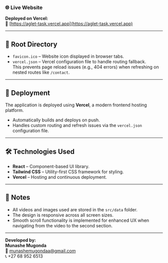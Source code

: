 
### 🌐 Live Website

**Deployed on Vercel:**  
🔗 [https://aglet-task.vercel.app](https://aglet-task.vercel.app)


---

## 📂 Root Directory

- `favicon.ico` – Website icon displayed in browser tabs.
- `vercel.json` – Vercel configuration file to handle routing fallback.  
  This prevents page reload issues (e.g., 404 errors) when refreshing on nested routes like `/contact`.

---

## 🚀 Deployment

The application is deployed using **Vercel**, a modern frontend hosting platform.

- Automatically builds and deploys on push.
- Handles custom routing and refresh issues via the `vercel.json` configuration file.

---

## 🛠 Technologies Used

- **React** – Component-based UI library.
- **Tailwind CSS** – Utility-first CSS framework for styling.
- **Vercel** – Hosting and continuous deployment.

---

## 📌 Notes

- All videos and images used are stored in the `src/data` folder.
- The design is responsive across all screen sizes.
- Smooth scroll functionality is implemented for enhanced UX when navigating from the video to the second section.

---

**Developed by:**  
**Munashe Mugonda**  
📧 munashemugondaa@gmail.com  
📞 +27 68 952 6513